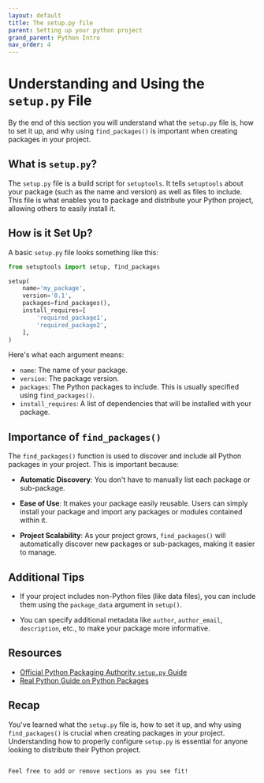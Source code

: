 ```yaml
---
layout: default
title: The setup.py file
parent: Setting up your python project
grand_parent: Python Intro
nav_order: 4
---
```



# Understanding and Using the `setup.py` File

By the end of this section you will understand what the `setup.py` file is, how to set it up, and why using `find_packages()` is important when creating packages in your project.

## What is `setup.py`?

The `setup.py` file is a build script for `setuptools`. It tells `setuptools` about your package (such as the name and version) as well as files to include. This file is what enables you to package and distribute your Python project, allowing others to easily install it.

## How is it Set Up?

A basic `setup.py` file looks something like this:

```python
from setuptools import setup, find_packages

setup(
    name='my_package',
    version='0.1',
    packages=find_packages(),
    install_requires=[
        'required_package1',
        'required_package2',
    ],
)
```

Here's what each argument means:

- `name`: The name of your package.
- `version`: The package version.
- `packages`: The Python packages to include. This is usually specified using `find_packages()`.
- `install_requires`: A list of dependencies that will be installed with your package.

## Importance of `find_packages()`

The `find_packages()` function is used to discover and include all Python packages in your project. This is important because:

- **Automatic Discovery**: You don't have to manually list each package or sub-package.
  
- **Ease of Use**: It makes your package easily reusable. Users can simply install your package and import any packages or modules contained within it.

- **Project Scalability**: As your project grows, `find_packages()` will automatically discover new packages or sub-packages, making it easier to manage.

## Additional Tips

- If your project includes non-Python files (like data files), you can include them using the `package_data` argument in `setup()`.

- You can specify additional metadata like `author`, `author_email`, `description`, etc., to make your package more informative.

## Resources

- [Official Python Packaging Authority `setup.py` Guide](https://packaging.python.org/guides/distributing-packages-using-setuptools/#setup-py)
- [Real Python Guide on Python Packages](https://realpython.com/tutorials/packages/)

## Recap

You've learned what the `setup.py` file is, how to set it up, and why using `find_packages()` is crucial when creating packages in your project. Understanding how to properly configure `setup.py` is essential for anyone looking to distribute their Python project.
```

Feel free to add or remove sections as you see fit!